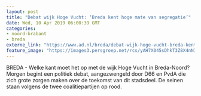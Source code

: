 ```yaml
---
layout: post
title: "Debat wijk Hoge Vucht: ‘Breda kent hoge mate van segregatie’"
date: Wed, 10 Apr 2019 06:00:39 GMT
categories: 
- noord-brabant 
- breda 
externe_link: "https://www.ad.nl/breda/debat-wijk-hoge-vucht-breda-kent-hoge-mate-van-segregatie~aa87a836/"
feature_image: "https://images3.persgroep.net/rcs/yAH7X045sDhkT3Z8X4nNIkASJsE/diocontent/144916965/_fitwidth/400/?appId=21791a8992982cd8da851550a453bd7f&quality=0.7"
---
```


BREDA - Welke kant moet het op met de wijk Hoge Vucht in Breda-Noord? Morgen begint een politiek debat, aangezwengeld door D66 en PvdA die zich grote zorgen maken over de toekomst van dit stadsdeel. De seinen staan volgens de twee coalitiepartijen op rood.
